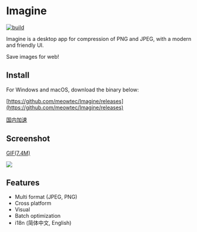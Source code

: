 # Imagine

[![build](https://travis-ci.org/meowtec/Imagine.svg?branch=master)](https://travis-ci.org/meowtec/Imagine)

Imagine is a desktop app for compression of PNG and JPEG, with a modern and friendly UI.

Save images for web!

## Install

For Windows and macOS, download the binary below:

[https://github.com/meowtec/Imagine/releases](https://github.com/meowtec/Imagine/releases)

[国内加速](https://github.com/meowtec/Imagine/issues/7)

## Screenshot

[GIF(7.4M)](http://7qn7vf.com1.z0.glb.clouddn.com/IMAGINE2.gif)

![](http://7qn7vf.com1.z0.glb.clouddn.com/Imagine.png)

## Features

 - Multi format (JPEG, PNG)
 - Cross platform
 - Visual
 - Batch optimization
 - i18n (简体中文, English)
